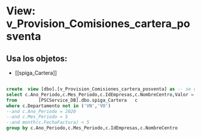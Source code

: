 # View: v_Provision_Comisiones_cartera_posventa

## Usa los objetos:
- [[spiga_Cartera]]

```sql

create  view [dbo].[v_Provision_Comisiones_cartera_posventa] as -- se debe tener en cuenta que debe ser hasta el mes anterior
select c.Ano_Periodo,c.Mes_Periodo,c.IdEmpresas,c.NombreCentro,Valor = sum(c.TotalFactura)
from		[PSCService_DB].dbo.spiga_Cartera	c
where c.Departamento not in ('VN','VO')
--and c.Ano_Periodo = 2020
--and c.Mes_Periodo = 5
--and month(c.FechaFactura) < 5 
group by c.Ano_Periodo,c.Mes_Periodo,c.IdEmpresas,c.NombreCentro



```
